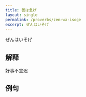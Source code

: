 ```yaml
---
title: 善は急げ
layout: single
permalink: /proverbs/zen-wa-isoge
excerpt: ぜんはいそげ
---
```


ぜんはいそげ

## 解释

好事不宜迟

## 例句

